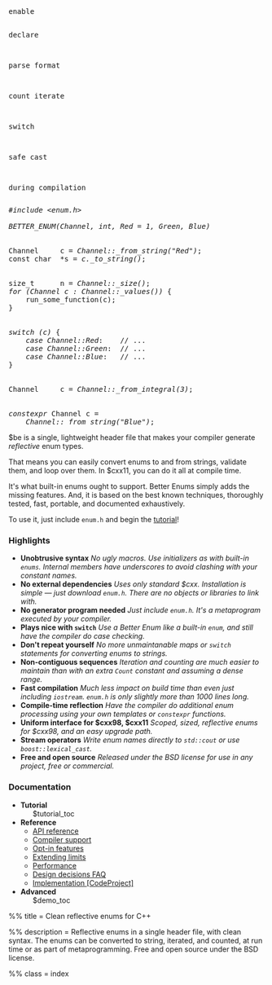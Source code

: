 <div class="splash">
  <pre class="left">enable

declare


parse
format


count
iterate




switch






safe cast


during
compilation
</pre>
  <pre class="right"><em>#include &lt;enum.h&gt;</em>

<em>BETTER_ENUM(Channel, int, Red = 1, Green, Blue)</em>


Channel     c = <em>Channel::_from_string("Red")</em>;
const char  *s = <em>c._to_string()</em>;


size_t      n = <em>Channel::_size()</em>;
<em>for (Channel c : Channel::_values())</em> {
    run_some_function(c);
}


<em>switch (c)</em> {
    <em>case Channel::Red</em>:    // ...
    <em>case Channel::Green</em>:  // ...
    <em>case Channel::Blue</em>:   // ...
}


Channel     c = <em>Channel::_from_integral(3)</em>;


<em>constexpr</em> Channel c =
    <em>Channel::_from_string("Blue")</em>;</pre>
</div>

<p class="splash-text">
  $be is a single, lightweight header file that makes your compiler generate
  <em>reflective</em> enum types.
</p>

That means you can easily convert enums to and from strings,
validate them, and loop over them. In $cxx11, you can do it all at
compile time.

It's what built-in enums ought to support. Better Enums simply adds the missing
features. And, it is based on the best known techniques, thoroughly tested,
fast, portable, and documented exhaustively.

To use it, just include <code>enum.h</code> and begin the
[tutorial](${prefix}tutorial/HelloWorld.html)!

<div class="hack"></div>

### Highlights

<ul class="blurbs">
  <li class="zero-mod-two zero-mod-three">
    <strong>Unobtrusive syntax</strong>
    <em>
      No ugly macros. Use initializers as with built-in <code>enums</code>.
      Internal members have underscores to avoid clashing with your constant
      names.
    </em>
  </li>

  <li class="one-mod-two one-mod-three">
    <strong>No external dependencies</strong>
    <em>
      Uses only standard $cxx. Installation is simple &mdash; just download
      <code>enum.h</code>. There are no objects or libraries to link with.
    </em>
  </li>

  <li class="zero-mod-two two-mod-three">
    <strong>No generator program needed</strong>
    <em>
      Just include <code>enum.h</code>. It's a metaprogram executed by your
      compiler.
    </em>
  </li>

  <li class="one-mod-two zero-mod-three">
    <strong>Plays nice with <code>switch</code></strong>
    <em>
      Use a Better Enum like a built-in <code>enum</code>, and still have the
      compiler do case checking.
    </em>
  </li>

  <li class="zero-mod-two one-mod-three">
    <strong>Don't repeat yourself</strong>
    <em>
      No more unmaintanable maps or <code>switch</code> statements for
      converting enums to strings.
    </em>
  </li>

  <li class="one-mod-two two-mod-three">
    <strong>Non-contiguous sequences</strong>
    <em>
      Iteration and counting are much easier to maintain than with an extra
      <code>Count</code> constant and assuming a dense range.
    </em>
  </li>

  <li class="zero-mod-two zero-mod-three">
    <strong>Fast compilation</strong>
    <em>
      Much less impact on build time than even just including
      <code>iostream</code>. <code>enum.h</code> is only slightly more than 1000
      lines long.
    </em>
  </li>

  <li class="one-mod-two one-mod-three">
    <strong>Compile-time reflection</strong>
    <em>
      Have the compiler do additional enum processing using your own
      templates or <code>constexpr</code> functions.
    </em>
  </li>

  <li class="zero-mod-two two-mod-three">
    <strong>Uniform interface for $cxx98, $cxx11</strong>
    <em>
      Scoped, sized, reflective enums for $cxx98, and an easy upgrade
      path.
    </em>
  </li>

  <li class="one-mod-two zero-mod-three">
    <strong>Stream operators</strong>
    <em>
      Write enum names directly to <code>std::cout</code> or use
      <code>boost::lexical_cast</code>.
    </em>
  </li>

  <li class="zero-mod-two one-mod-three">
    <strong>Free and open source</strong>
    <em>
      Released under the BSD license for use in any project, free or commercial.
    </em>
  </li>
</ul>

<div class="hack"></div>

### Documentation

<ul class="blurbs resources">
  <li class="zero-mod-two zero-mod-three">
    <a id="Tutorial"></a>
    <strong>Tutorial</strong>
    <ol>
      $tutorial_toc
    </ol>
  </li>

  <li class="one-mod-two one-mod-three">
    <strong>Reference</strong>
    <ul>
      <li><a href="${prefix}ApiReference.html">API reference</a></li>
      <li><a href="${prefix}CompilerSupport.html">Compiler support</a></li>
      <li><a href="${prefix}OptInFeatures.html">Opt-in features</a></li>
      <li><a href="${prefix}ExtendingLimits.html">Extending limits</a></li>
      <li><a href="${prefix}Performance.html">Performance</a></li>
      <li>
        <a href="${prefix}DesignDecisionsFAQ.html">Design decisions FAQ</a>
      </li>
      <li>
        <a href="http://www.codeproject.com/Articles/1002895/Clean-Reflective-Enums-Enum-to-String-with-Nice-Sy">
          Implementation <span class="external">[CodeProject]</span>
        </a>
      </li>
    </ul>
  </li>

  <li class="zero-mod-two two-mod-three">
    <a id="CompileTimeDemos"></a>
    <strong>Advanced</strong>
    <ul>
      $demo_toc
    </ul>
  </li>
</ul>

<div class="hack"></div>

%% title = Clean reflective enums for C++

%% description = Reflective enums in a single header file, with clean syntax.
The enums can be converted to string, iterated, and counted, at run time or
as part of metaprogramming. Free and open source under the BSD license.

%% class = index
